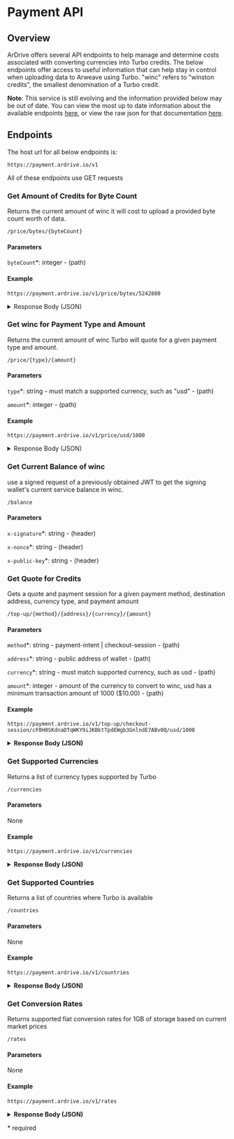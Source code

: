 # Payment API

## Overview

ArDrive offers several API endpoints to help manage and determine costs associated with converting currencies into Turbo credits. The below endpoints offer access to useful information that can help stay in control when uploading data to Arweave using Turbo. "winc" refers to "winston credits", the smallest denomination of a Turbo credit.

**Note**: This service is still evolving and the information provided below may be out of date. You can view the most up to date information about the available endpoints [here](https://payment.ardrive.io/api-docs), or view the raw json for that documentation [here](https://payment.ardrive.io/openapi.json).

## Endpoints

The host url for all below endpoints is:

`https://payment.ardrive.io/v1`

All of these endpoints use GET requests

### Get Amount of Credits for Byte Count

Returns the current amount of winc it will cost to upload a provided byte count worth of data.

`/price/bytes/{byteCount}`

#### Parameters

`byteCount`*: integer - (path)

#### Example

```
https://payment.ardrive.io/v1/price/bytes/5242880
```

<details><summary>Response Body (JSON)</summary>

```
{
  "winc": "1676650364",
  "adjustments": [
    {
      "name": "FWD Research July 2023 Subsidy",
      "description": "A 60% discount for uploads over 500KiB",
      "operator": "multiply",
      "value": 0.6,
      "adjustmentAmount": "-2514975546"
    }
  ]
}
```
</details>

### Get winc for Payment Type and Amount

Returns the current amount of winc Turbo will quote for a given payment type and amount.

`/price/{type}/{amount}`

#### Parameters

`type`*: string - must match a supported currency, such as "usd" - (path)

`amount`*: integer - (path)

#### Example

```
https://payment.ardrive.io/v1/price/usd/1000
```
<details><summary>Response Body (JSON)</summary>

```
{
  "winc": "1365248226950"
}
```
</details>

### Get Current Balance of winc

use a signed request of a previously obtained JWT to get the signing wallet's current service balance in winc.

`/balance`

#### Parameters

`x-signature`*: string - (header)

`x-nonce`*: string - (header)

`x-public-key`*: string - (header)

### Get Quote for Credits

Gets a quote and payment session for a given payment method, destination address, currency type, and payment amount

`/top-up/{method}/{address}/{currency}/{amount}`

#### Parameters

`method`*: string - payment-intent | checkout-session - (path)

`address`*: string - public address of wallet - (path) 

`currency`*: string - must match supported currency, such as usd - (path)

`amount`*: integer - amount of the currency to convert to winc, usd has a minimum transaction amount of 1000 ($10.00) - (path)

#### Example

```
https://payment.ardrive.io/v1/top-up/checkout-session/cF0H0SKdnaDTqWKY9iJKBktTpdEWgb3GnlndE7ABv0Q/usd/1000
```



<details>
<summary><b>Response Body (JSON)</b></summary>

```
{
  "topUpQuote": {
    "topUpQuoteId": "54f57b67-4fcf-47fb-85e6-85d4a8c96f25",
    "destinationAddressType": "arweave",
    "paymentAmount": 1000,
    "winstonCreditAmount": "1360424028269",
    "destinationAddress": "cF0H0SKdnaDTqWKY9iJKBktTpdEWgb3GnlndE7ABv0Q",
    "currencyType": "usd",
    "quoteExpirationDate": "2023-07-27T01:56:26.436Z",
    "paymentProvider": "stripe"
  },
  "paymentSession": {
    "id": "cs_live_a1p47UpvijHGe7sI8AI1kScZdd5qKzdyaHUWRaeuFVvVvDHXeuck68Pf51",
    "object": "checkout.session",
    "after_expiration": null,
    "allow_promotion_codes": null,
    "amount_subtotal": 1000,
    "amount_total": 1000,
    "automatic_tax": {
      "enabled": false,
      "status": null
    },
    "billing_address_collection": null,
    "cancel_url": "https://app.ardrive.io",
    "client_reference_id": null,
    "consent": null,
    "consent_collection": null,
    "created": 1690422686,
    "currency": "usd",
    "currency_conversion": null,
    "custom_fields": [],
    "custom_text": {
      "shipping_address": null,
      "submit": null
    },
    "customer": null,
    "customer_creation": "if_required",
    "customer_details": null,
    "customer_email": null,
    "expires_at": 1690509086,
    "invoice": null,
    "invoice_creation": {
      "enabled": false,
      "invoice_data": {
        "account_tax_ids": null,
        "custom_fields": null,
        "description": null,
        "footer": null,
        "metadata": {},
        "rendering_options": null
      }
    },
    "livemode": true,
    "locale": null,
    "metadata": {},
    "mode": "payment",
    "payment_intent": null,
    "payment_link": null,
    "payment_method_collection": "always",
    "payment_method_options": {},
    "payment_method_types": [
      "card"
    ],
    "payment_status": "unpaid",
    "phone_number_collection": {
      "enabled": false
    },
    "recovered_from": null,
    "setup_intent": null,
    "shipping_address_collection": null,
    "shipping_cost": null,
    "shipping_details": null,
    "shipping_options": [],
    "status": "open",
    "submit_type": null,
    "subscription": null,
    "success_url": "https://app.ardrive.io",
    "total_details": {
      "amount_discount": 0,
      "amount_shipping": 0,
      "amount_tax": 0
    },
    "url": "https://checkout.stripe.com/c/pay/cs_live_a1p47UpvijHGe7sI8AI1kScZdd5qKzdyaHUWRaeuFVvVvDHXeuck68Pf51#fidkdWxOYHwnPyd1blppbHNgWjA0T1BEcXJGPWR1VUpSbkFJSFR0S0M8dlV1Y2tgS1ZVa3JdPVxfPXw0Q0tBaTNzPDFtX0xyf2JDVlxpNzJnUkAxSmp2PUZJdHBwa1B2ck53TmZkQW1BSjNoNTU3XG88RGBObycpJ2N3amhWYHdzYHcnP3F3cGApJ2lkfGpwcVF8dWAnPyd2bGtiaWBabHFgaCcpJ2BrZGdpYFVpZGZgbWppYWB3dic%2FcXdwYHgl"
  }
}
```
</details>

### Get Supported Currencies

Returns a list of currency types supported by Turbo

`/currencies`

#### Parameters

None

#### Example

```
https://payment.ardrive.io/v1/currencies
```

<details><summary><b>Response Body (JSON)</b></summary>

```
{
  "supportedCurrencies": [
    "aud",
    "brl",
    "cad",
    "eur",
    "gbp",
    "hkd",
    "inr",
    "jpy",
    "sgd",
    "usd"
  ],
  "limits": {
    "aud": {
      "maximumPaymentAmount": 1500000,
      "minimumPaymentAmount": 1500,
      "suggestedPaymentAmounts": [
        2500,
        7500,
        15000
      ],
      "zeroDecimalCurrency": false
    },
    "brl": {
      "maximumPaymentAmount": 5000000,
      "minimumPaymentAmount": 5000,
      "suggestedPaymentAmounts": [
        12500,
        25000,
        50000
      ],
      "zeroDecimalCurrency": false
    },
    "cad": {
      "maximumPaymentAmount": 1300000,
      "minimumPaymentAmount": 1400,
      "suggestedPaymentAmounts": [
        2500,
        5000,
        10000
      ],
      "zeroDecimalCurrency": false
    },
    "eur": {
      "maximumPaymentAmount": 1000000,
      "minimumPaymentAmount": 1000,
      "suggestedPaymentAmounts": [
        2500,
        5000,
        10000
      ],
      "zeroDecimalCurrency": false
    },
    "gbp": {
      "maximumPaymentAmount": 770000,
      "minimumPaymentAmount": 780,
      "suggestedPaymentAmounts": [
        2000,
        4000,
        8000
      ],
      "zeroDecimalCurrency": false
    },
    "hkd": {
      "maximumPaymentAmount": 7800000,
      "minimumPaymentAmount": 7900,
      "suggestedPaymentAmounts": [
        20000,
        40000,
        80000
      ],
      "zeroDecimalCurrency": false
    },
    "inr": {
      "maximumPaymentAmount": 90000000,
      "minimumPaymentAmount": 83000,
      "suggestedPaymentAmounts": [
        200000,
        400000,
        800000
      ],
      "zeroDecimalCurrency": false
    },
    "jpy": {
      "maximumPaymentAmount": 1500000,
      "minimumPaymentAmount": 1500,
      "suggestedPaymentAmounts": [
        3500,
        6500,
        15000
      ],
      "zeroDecimalCurrency": true
    },
    "sgd": {
      "maximumPaymentAmount": 1300000,
      "minimumPaymentAmount": 1500,
      "suggestedPaymentAmounts": [
        2500,
        7500,
        15000
      ],
      "zeroDecimalCurrency": false
    },
    "usd": {
      "maximumPaymentAmount": 1000000,
      "minimumPaymentAmount": 1000,
      "suggestedPaymentAmounts": [
        2500,
        5000,
        10000
      ],
      "zeroDecimalCurrency": false
    }
  }
}
```
</details>

### Get Supported Countries

Returns a list of countries where Turbo is available

`/countries`

#### Parameters

None

#### Example

```
https://payment.ardrive.io/v1/countries
```

<details><summary><b>Response Body (JSON)</b></summary>

```
[
  "United States",
  "United Kingdom",
  "Afghanistan",
  "Albania",
  "Algeria",
  "Andorra",
  "Angola",
  "Antigua and Barbuda",
  "Argentina",
  "Armenia",
  "Australia",
  "Austria",
  "Azerbaijan",
  "Bahamas",
  "Bahrain",
  "Bangladesh",
  "Barbados",
  "Belarus",
  "Belgium",
  "Belize",
  "Benin",
  "Bhutan",
  "Bolivia",
  "Bosnia and Herzegovina",
  "Botswana",
  "Brazil",
  "Brunei",
  "Bulgaria",
  "Burkina Faso",
  "Burundi",
  "Cabo Verde",
  "Cambodia",
  "Cameroon",
  "Canada",
  "Central African Republic",
  "Chad",
  "Chile",
  "China",
  "Colombia",
  "Comoros",
  "Congo",
  "Costa Rica",
  "Cote d'Ivoire",
  "Croatia",
  "Cyprus",
  "Czech Republic",
  "Democratic Republic of the Congo",
  "Denmark",
  "Djibouti",
  "Dominica",
  "Dominican Republic",
  "East Timor",
  "Ecuador",
  "Egypt",
  "El Salvador",
  "Equatorial Guinea",
  "Eritrea",
  "Estonia",
  "Eswatini",
  "Ethiopia",
  "Fiji",
  "Finland",
  "France",
  "Gabon",
  "Gambia",
  "Georgia",
  "Germany",
  "Ghana",
  "Greece",
  "Grenada",
  "Guatemala",
  "Guinea",
  "Guinea-Bissau",
  "Guyana",
  "Haiti",
  "Honduras",
  "Hungary",
  "Iceland",
  "India",
  "Indonesia",
  "Iraq",
  "Ireland",
  "Israel",
  "Italy",
  "Jamaica",
  "Japan",
  "Jordan",
  "Kazakhstan",
  "Kenya",
  "Kiribati",
  "Kuwait",
  "Kyrgyzstan",
  "Laos",
  "Latvia",
  "Lebanon",
  "Lesotho",
  "Liberia",
  "Libya",
  "Liechtenstein",
  "Lithuania",
  "Luxembourg",
  "Madagascar",
  "Malawi",
  "Malaysia",
  "Maldives",
  "Mali",
  "Malta",
  "Marshall Islands",
  "Mauritania",
  "Mauritius",
  "Mexico",
  "Micronesia",
  "Moldova",
  "Monaco",
  "Mongolia",
  "Montenegro",
  "Morocco",
  "Mozambique",
  "Myanmar",
  "Namibia",
  "Nauru",
  "Nepal",
  "Netherlands",
  "New Zealand",
  "Nicaragua",
  "Niger",
  "Nigeria",
  "North Macedonia",
  "Norway",
  "Oman",
  "Pakistan",
  "Palau",
  "Palestine",
  "Panama",
  "Papua New Guinea",
  "Paraguay",
  "Peru",
  "Philippines",
  "Poland",
  "Portugal",
  "Qatar",
  "Romania",
  "Russia",
  "Rwanda",
  "Saint Kitts and Nevis",
  "Saint Lucia",
  "Saint Vincent and the Grenadines",
  "Samoa",
  "San Marino",
  "Sao Tome and Principe",
  "Saudi Arabia",
  "Senegal",
  "Serbia",
  "Seychelles",
  "Sierra Leone",
  "Singapore",
  "Slovakia",
  "Slovenia",
  "Solomon Islands",
  "Somalia",
  "South Africa",
  "South Korea",
  "South Sudan",
  "Spain",
  "Sri Lanka",
  "Sudan",
  "Suriname",
  "Sweden",
  "Switzerland",
  "Taiwan",
  "Tajikistan",
  "Tanzania",
  "Thailand",
  "Togo",
  "Tonga",
  "Trinidad and Tobago",
  "Tunisia",
  "Turkey",
  "Turkmenistan",
  "Tuvalu",
  "Uganda",
  "Ukraine",
  "United Arab Emirates",
  "Uruguay",
  "Uzbekistan",
  "Vanuatu",
  "Vatican City",
  "Venezuela",
  "Vietnam",
  "Yemen",
  "Zambia",
  "Zimbabwe"
]
```
</details>

### Get Conversion Rates

Returns supported fiat conversion rates for 1GB of storage based on current market prices

`/rates`

#### Parameters

None

#### Example

```
https://payment.ardrive.io/v1/rates
```

<details><summary><b>Response Body (JSON)</b></summary>

```
{
  "winc": "343168912867",
  "fiat": {
    "aud": 3.52873729722864,
    "brl": 11.34598786477272,
    "cad": 3.15729126594135,
    "eur": 2.1569195680425,
    "gbp": 1.8487882011791101,
    "hkd": 18.66938404981161,
    "inr": 196.24591287088242,
    "jpy": 334.744630809484,
    "sgd": 3.16995419882613,
    "usd": 2.39329431522465
  },
  "adjustments": [
    {
      "name": "FWD Research July 2023 Subsidy",
      "description": "A 60% discount for uploads over 500KiB",
      "operator": "multiply",
      "value": 0.6,
      "adjustmentAmount": "-514753369299"
    }
  ]
}
```
</details>



\* required